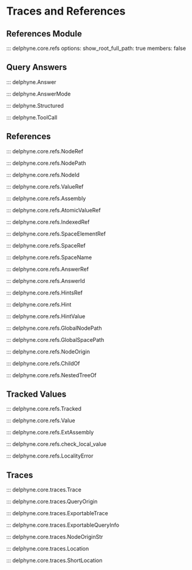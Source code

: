 # Traces and References

<!-- Covers core.refs, core.traces -->

## References Module

::: delphyne.core.refs
    options:
      show_root_full_path: true
      members: false

## Query Answers

::: delphyne.Answer

::: delphyne.AnswerMode

::: delphyne.Structured

::: delphyne.ToolCall

## References

::: delphyne.core.refs.NodeRef

::: delphyne.core.refs.NodePath

::: delphyne.core.refs.NodeId

::: delphyne.core.refs.ValueRef

::: delphyne.core.refs.Assembly

::: delphyne.core.refs.AtomicValueRef

::: delphyne.core.refs.IndexedRef

::: delphyne.core.refs.SpaceElementRef

::: delphyne.core.refs.SpaceRef

::: delphyne.core.refs.SpaceName

::: delphyne.core.refs.AnswerRef

::: delphyne.core.refs.AnswerId

::: delphyne.core.refs.HintsRef

::: delphyne.core.refs.Hint

::: delphyne.core.refs.HintValue

<!-- ## Global References -->

::: delphyne.core.refs.GlobalNodePath

::: delphyne.core.refs.GlobalSpacePath

<!-- ## Node Origins -->

::: delphyne.core.refs.NodeOrigin

::: delphyne.core.refs.ChildOf

::: delphyne.core.refs.NestedTreeOf

## Tracked Values

::: delphyne.core.refs.Tracked

::: delphyne.core.refs.Value

::: delphyne.core.refs.ExtAssembly

::: delphyne.core.refs.check_local_value

::: delphyne.core.refs.LocalityError

## Traces

::: delphyne.core.traces.Trace

::: delphyne.core.traces.QueryOrigin

::: delphyne.core.traces.ExportableTrace

::: delphyne.core.traces.ExportableQueryInfo

::: delphyne.core.traces.NodeOriginStr

::: delphyne.core.traces.Location

::: delphyne.core.traces.ShortLocation